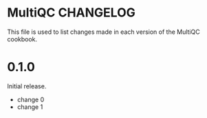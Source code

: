 # MultiQC CHANGELOG

This file is used to list changes made in each version of the MultiQC cookbook.

# 0.1.0

Initial release.

- change 0
- change 1

